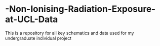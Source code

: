 # -Non-Ionising-Radiation-Exposure-at-UCL-Data
This is a repository for all key schematics and data used for my undergraduate individual project
